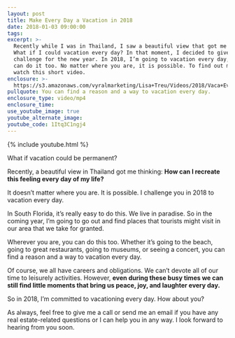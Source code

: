 ```yaml
---
layout: post
title: Make Every Day a Vacation in 2018
date: 2018-01-03 09:00:00
tags:
excerpt: >-
  Recently while I was in Thailand, I saw a beautiful view that got me thinking:
  What if I could vacation every day? In that moment, I decided to give myself a
  challenge for the new year. In 2018, I’m going to vacation every day, and you
  can do it too. No matter where you are, it is possible. To find out more,
  watch this short video.
enclosure: >-
  https://s3.amazonaws.com/vyralmarketing/Lisa+Treu/Videos/2018/Vaca+Everyday+%257C+Palm+Beach+Real+Estate.mp4
pullquote: You can find a reason and a way to vacation every day.
enclosure_type: video/mp4
enclosure_time:
use_youtube_image: true
youtube_alternate_image:
youtube_code: 1Itq3C1ngj4
---
```



{% include youtube.html %}

What if vacation could be permanent?

Recently, a beautiful view in Thailand got me thinking: **How can I recreate this feeling every day of my life?**

It doesn’t matter where you are. It is possible. I challenge you in 2018 to vacation every day.

In South Florida, it’s really easy to do this. We live in paradise. So in the coming year, I’m going to go out and find places that tourists might visit in our area that we take for granted.

Wherever you are, you can do this too. Whether it’s going to the beach, going to great restaurants, going to museums, or seeing a concert, you can find a reason and a way to vacation every day.

Of course, we all have careers and obligations. We can’t devote all of our time to leisurely activities. However, **even during these busy times we can still find little moments that bring us peace, joy, and laughter every day.**

So in 2018, I’m committed to vacationing every day. How about you?

As always, feel free to give me a call or send me an email if you have any real estate-related questions or I can help you in any way. I look forward to hearing from you soon.

&nbsp;